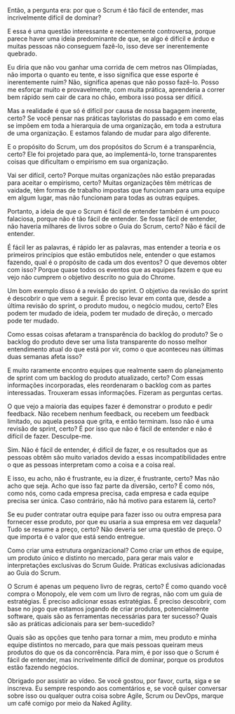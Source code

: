 Então, a pergunta era: por que o Scrum é tão fácil de entender, mas incrivelmente difícil de dominar? 

E essa é uma questão interessante e recentemente controversa, porque parece haver uma ideia predominante de que, se algo é difícil e árduo e muitas pessoas não conseguem fazê-lo, isso deve ser inerentemente quebrado. 

Eu diria que não vou ganhar uma corrida de cem metros nas Olimpíadas, não importa o quanto eu tente, e isso significa que esse esporte é inerentemente ruim? Não, significa apenas que não posso fazê-lo. Posso me esforçar muito e provavelmente, com muita prática, aprenderia a correr bem rápido sem cair de cara no chão, embora isso possa ser difícil. 

Mas a realidade é que só é difícil por causa de nossa bagagem inerente, certo? Se você pensar nas práticas tayloristas do passado e em como elas se impõem em toda a hierarquia de uma organização, em toda a estrutura de uma organização. E estamos falando de mudar para algo diferente. 

E o propósito do Scrum, um dos propósitos do Scrum é a transparência, certo? Ele foi projetado para que, ao implementá-lo, torne transparentes coisas que dificultam o empirismo em sua organização. 

Vai ser difícil, certo? Porque muitas organizações não estão preparadas para aceitar o empirismo, certo? Muitas organizações têm métricas de vaidade, têm formas de trabalho impostas que funcionam para uma equipe em algum lugar, mas não funcionam para todas as outras equipes. 

Portanto, a ideia de que o Scrum é fácil de entender também é um pouco falaciosa, porque não é tão fácil de entender. Se fosse fácil de entender, não haveria milhares de livros sobre o Guia do Scrum, certo? Não é fácil de entender. 

É fácil ler as palavras, é rápido ler as palavras, mas entender a teoria e os primeiros princípios que estão embutidos nele, entender o que estamos fazendo, qual é o propósito de cada um dos eventos? O que devemos obter com isso? Porque quase todos os eventos que as equipes fazem e que eu vejo não cumprem o objetivo descrito no guia do Chrome. 

Um bom exemplo disso é a revisão do sprint. O objetivo da revisão do sprint é descobrir o que vem a seguir. É preciso levar em conta que, desde a última revisão do sprint, o produto mudou, o negócio mudou, certo? Eles podem ter mudado de ideia, podem ter mudado de direção, o mercado pode ter mudado. 

Como essas coisas afetaram a transparência do backlog do produto? Se o backlog do produto deve ser uma lista transparente do nosso melhor entendimento atual do que está por vir, como o que aconteceu nas últimas duas semanas afeta isso? 

E muito raramente encontro equipes que realmente saem do planejamento de sprint com um backlog do produto atualizado, certo? Com essas informações incorporadas, eles reordenaram o backlog com as partes interessadas. Trouxeram essas informações. Fizeram as perguntas certas. 

O que vejo a maioria das equipes fazer é demonstrar o produto e pedir feedback. Não recebem nenhum feedback, ou recebem um feedback limitado, ou aquela pessoa que grita, e então terminam. Isso não é uma revisão de sprint, certo? É por isso que não é fácil de entender e não é difícil de fazer. Desculpe-me. 

Sim. Não é fácil de entender, é difícil de fazer, e os resultados que as pessoas obtêm são muito variados devido a essas incompatibilidades entre o que as pessoas interpretam como a coisa e a coisa real. 

E isso, eu acho, não é frustrante, eu ia dizer, é frustrante, certo? Mas não acho que seja. Acho que isso faz parte da diversão, certo? É como nós, como nós, como cada empresa precisa, cada empresa e cada equipe precisa ser única. Caso contrário, não há motivo para estarem lá, certo? 

Se eu puder contratar outra equipe para fazer isso ou outra empresa para fornecer esse produto, por que eu usaria a sua empresa em vez daquela? Tudo se resume a preço, certo? Não deveria ser uma questão de preço. O que importa é o valor que está sendo entregue. 

Como criar uma estrutura organizacional? Como criar um ethos de equipe, um produto único e distinto no mercado, para gerar mais valor e interpretações exclusivas do Scrum Guide. Práticas exclusivas adicionadas ao Guia do Scrum. 

O Scrum é apenas um pequeno livro de regras, certo? É como quando você compra o Monopoly, ele vem com um livro de regras, não com um guia de estratégias. É preciso adicionar essas estratégias. É preciso descobrir, com base no jogo que estamos jogando de criar produtos, potencialmente software, quais são as ferramentas necessárias para ter sucesso? Quais são as práticas adicionais para ser bem-sucedido? 

Quais são as opções que tenho para tornar a mim, meu produto e minha equipe distintos no mercado, para que mais pessoas queiram meus produtos do que os da concorrência. Para mim, é por isso que o Scrum é fácil de entender, mas incrivelmente difícil de dominar, porque os produtos estão fazendo negócios. 

Obrigado por assistir ao vídeo. Se você gostou, por favor, curta, siga e se inscreva. Eu sempre respondo aos comentários e, se você quiser conversar sobre isso ou qualquer outra coisa sobre Agile, Scrum ou DevOps, marque um café comigo por meio da Naked Agility.